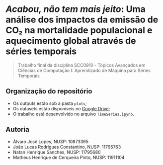 # *Acabou, não tem mais jeito*: Uma análise dos impactos da emissão de CO₂ na mortalidade populacional e aquecimento global através de séries temporais

> Trabalho final da disciplina SCC0910 - Tópicos Avançados em Ciências de Computação I: Aprendizado de Máquina para Séries Temporais

## Organização do repositório

- Os outputs estão sob a pasta ``plots``;
- Os datasets estão disponíveis no [Google Drive](https://drive.google.com/drive/folders/1SBpzhIc8eOsKzXFBaxJPh8FWslYtlI-T);
- O trabalho está desenvolvido no arquivo ``TimeSeries.ipynb``.

## Autoria

- Álvaro José Lopes, NUSP: 10873365
- João Lucas Rodrigues Constantino, NUSP: 11795763
- Natan Henrique Sanches, NUSP: 11795680
- Matheus Henrique de Cerqueira Pinto, NUSP: 11911104
